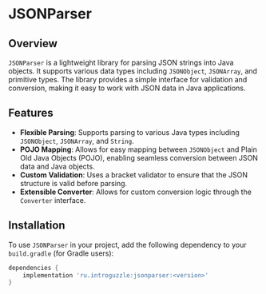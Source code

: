 # JSONParser

## Overview

`JSONParser` is a lightweight library for parsing JSON strings into Java objects. It supports various data types including `JSONObject`, `JSONArray`, and primitive types. The library provides a simple interface for validation and conversion, making it easy to work with JSON data in Java applications.

## Features

- **Flexible Parsing**: Supports parsing to various Java types including `JSONObject`, `JSONArray`, and `String`.
- **POJO Mapping**: Allows for easy mapping between `JSONObject` and Plain Old Java Objects (POJO), enabling seamless conversion between JSON data and Java objects.
- **Custom Validation**: Uses a bracket validator to ensure that the JSON structure is valid before parsing.
- **Extensible Converter**: Allows for custom conversion logic through the `Converter` interface.

## Installation

To use `JSONParser` in your project, add the following dependency to your `build.gradle` (for Gradle users):

```groovy
dependencies {
    implementation 'ru.introguzzle:jsonparser:<version>'
}

